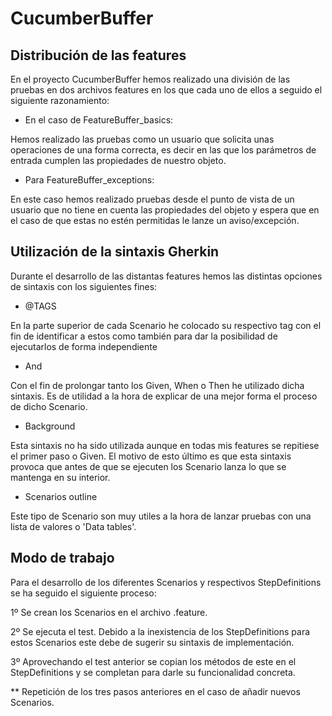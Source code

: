 # CucumberBuffer

## Distribución de las features

En el proyecto CucumberBuffer hemos realizado una división de las pruebas en dos archivos features en los que cada uno de ellos a seguido el siguiente razonamiento:

- En el caso de FeatureBuffer_basics:
   
Hemos realizado las pruebas como un usuario que solicita unas operaciones de una forma correcta, es decir en las que los parámetros de entrada cumplen las propiedades de nuestro objeto. 

- Para FeatureBuffer_exceptions: 

En este caso hemos realizado pruebas desde el punto de vista de un usuario que no tiene en cuenta las propiedades del objeto y espera que en el caso de que estas no estén permitidas le lanze un aviso/excepción. 

## Utilización de la sintaxis Gherkin

Durante el desarrollo de las distantas features hemos las distintas opciones de sintaxis con los siguientes fines:

- @TAGS 

En la parte superior de cada Scenario he colocado su respectivo tag con el fin de identificar a estos como también para dar la posibilidad de ejecutarlos de forma independiente

- And

Con el fin de prolongar tanto los Given, When o Then he utilizado dicha sintaxis. Es de utilidad a la hora de explicar de una mejor forma el proceso de dicho Scenario.

- Background

Esta sintaxis no ha sido utilizada aunque en todas mis features se repitiese el primer paso o Given. El motivo de esto último es que esta sintaxis provoca que antes de que se ejecuten los Scenario lanza lo que se mantenga en su interior. 

- Scenarios outline

Este tipo de Scenario son muy utiles a la hora de lanzar pruebas con una lista de valores o 'Data tables'. 

## Modo de trabajo

Para el desarrollo de los diferentes Scenarios y respectivos StepDefinitions se ha seguido el siguiente proceso:

1º Se crean los Scenarios en el archivo .feature. 

2º Se ejecuta el test. Debido a la inexistencia de los StepDefinitions para estos Scenarios este debe de sugerir su sintaxis de implementación. 

3º Aprovechando el test anterior se copian los métodos de este en el StepDefinitions y se completan para darle su funcionalidad concreta.

** Repetición de los tres pasos anteriores en el caso de añadir nuevos Scenarios.
